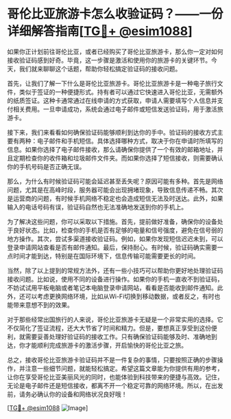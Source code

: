 # 哥伦比亚旅游卡怎么收验证码？——一份详细解答指南[[TG💪+ @esim1088](https://t.me/s/esim1088)]

如果你正计划前往哥伦比亚，或者已经购买了哥伦比亚旅游卡，那么你一定对如何接收验证码感到好奇。毕竟，这一步骤是激活和使用你的旅游卡的关键环节。今天，我们就来聊聊这个话题，帮助你轻松搞定验证码的接收问题。

首先，让我们了解一下什么是哥伦比亚旅游卡。哥伦比亚旅游卡是一种电子旅行文件，类似于签证的一种便捷形式。持有者可以通过它快速进入哥伦比亚，无需额外的纸质签证。这种卡通常通过在线申请的方式获取，申请人需要填写个人信息并支付相关费用。一旦申请成功，系统会通过电子邮件或短信发送验证码，用于激活旅游卡。

接下来，我们来看看如何确保验证码能够顺利到达你的手中。验证码的接收方式主要有两种：电子邮件和手机短信。具体选择哪种方式，取决于你在申请时所填写的信息。如果你选择了电子邮件接收，那么请确保你提供了一个有效的邮箱地址，并且定期检查你的收件箱和垃圾邮件文件夹。而如果你选择了短信接收，则需要确认你的手机号码是否正确无误。

那么，为什么有时候验证码可能会延迟甚至丢失呢？原因可能有多种。首先是网络问题，尤其是在高峰时段，服务器可能会出现拥堵现象，导致信息传递不畅。其次是运营商的问题，有时候手机网络不稳定也会造成短信无法及时送达。此外，如果输入的电话号码有误，验证码自然也无法准确地发送到你的手机上。

为了解决这些问题，你可以采取以下措施。首先，提前做好准备，确保你的设备处于良好状态。比如，检查你的手机是否有足够的电量和信号强度，避免在信号弱的地方操作。其次，尝试多渠道接收验证码。例如，如果你发现短信迟迟未到，可以登录申请网站查看是否有邮件通知。最后，保持耐心。有时候，验证码确实需要一点时间才能到达，特别是在国际环境下，信息传输可能需要更长的时间。

当然，除了以上提到的常规方法外，还有一些小技巧可以帮助你更好地处理验证码接收问题。比如说，使用不同的设备进行操作。如果你的手机一直收不到验证码，不妨试试用平板电脑或者笔记本电脑登录申请网站，看看是否能收到邮件通知。此外，还可以考虑更换网络环境，比如从Wi-Fi切换到移动数据，或者反之，有时也能带来意想不到的效果。

对于那些经常出国旅行的人来说，哥伦比亚旅游卡无疑是一个非常实用的选择。它不仅简化了签证流程，还大大节省了时间和精力。但是，要想真正享受到这份便利，就需要妥善处理好验证码的接收工作。只有确保验证码能够及时、准确地到达，你才能顺利完成旅游卡的激活步骤，开启愉快的哥伦比亚之旅。

总之，接收哥伦比亚旅游卡验证码并不是一件复杂的事情，只要按照正确的步骤操作，并注意一些细节问题，就能轻松搞定。希望这篇文章能为你提供有用的参考，让你在享受哥伦比亚美丽风光的同时，也能体验到科技带来的便捷与高效。记住，无论是电子邮件还是短信接收，都离不开一个稳定可靠的网络环境。所以，在出发前，请务必确认你的设备和网络状况良好哦！

[[TG💪+ @esim1088](https://t.me/s/esim1088) ![Image](https://i.postimg.cc/4NQfJmqS/Snipaste-2025-05-13-00-14-12.png)]